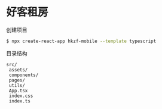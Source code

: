 # 好客租房


创建项目

```bash
$ npx create-react-app hkzf-mobile --template typescript
```

目录结构

```
src/
 assets/
 components/
 pages/
 utils/
 App.tsx
 index.css
 index.ts
```